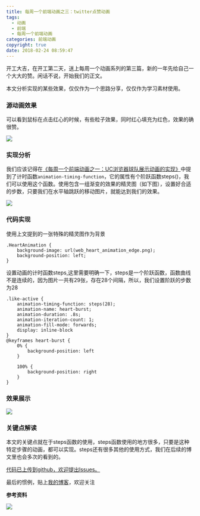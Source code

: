 ```yaml
---
title: 每周一个前端动画之三：twitter点赞动画
tags:
  - 动画
  - 前端
  - 每周一个前端动画
categories: 前端动画
copyright: true
date: 2018-02-24 08:59:47
---
```

开工大吉，在开工第二天，送上每周一个动画系列的第三篇，新的一年先给自己一个大大的赞。闲话不说，开始我们的正文。

本文分析实现的某些效果，仅仅作为一个思路分享，仅仅作为学习素材使用。

<!--more-->
### 源动画效果
可以看到鼠标在点击红心的时候，有些粒子效果，同时红心填充为红色，效果的确很赞。

![](http://static.zhyjor.com/week3_twitter_like.gif)
### 实现分析
我们应该记得在[《每周一个前端动画之一：UC浏览器球队展示动画的实现》](https://juejin.im/post/5a74902e5188257a64266f83)中提到了计时函数`animation-timing-function`，它的属性有个阶跃函数steps()，我们可以使用这个函数。使用包含一组渐变的效果的精灵图（如下图），设置好合适的步数，只要我们在水平轴跳跃的移动图片，就能达到我们的效果。

![](http://static.zhyjor.com/week3_twitter_heart.png)

### 代码实现

使用上文提到的一张特殊的精灵图作为背景

```
.HeartAnimation {
    background-image: url(web_heart_animation_edge.png);
    background-position: left;
}
```

设置动画的计时函数steps,这里需要明确一下，steps是一个阶跃函数，函数曲线不是连续的，因为图片一共有29张，存在28个间隔，所以，我们设置阶跃的步数为28

```
.like-active {
    animation-timing-function: steps(28);
    animation-name: heart-burst;
    animation-duration: .8s;
    animation-iteration-count: 1;
    animation-fill-mode: forwards;
    display: inline-block
}
@keyframes heart-burst {
    0% {
        background-position: left
    }

    100% {
        background-position: right
    }
}
```

### 效果展示

![](http://static.zhyjor.com/week3_my_like.gif)

### 关键点解读
本文的关键点就在于steps函数的使用，steps函数使用的地方很多，只要是这种特定步骤的动画，都可以实现。steps还有很多其他的使用方式，我们在后续的博文里也会多次的看到的。

[代码已上传到github，欢迎提出Issues。](https://github.com/zhyjor/animation-css-demos.git)

最后的惯例，贴上[我的博客](https://github.com/zhyjor/homepage-index)，欢迎关注



**参考资料**
[]()

![](http://static.zhyjor.com/wexin.png)

